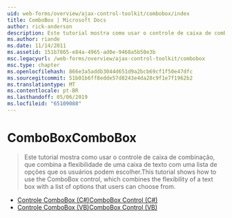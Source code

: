 ```yaml
---
uid: web-forms/overview/ajax-control-toolkit/combobox/index
title: ComboBox | Microsoft Docs
author: rick-anderson
description: Este tutorial mostra como usar o controle de caixa de combinação, que combina a flexibilidade de uma caixa de texto com uma lista de opções que os usuários podem escolher.
ms.author: riande
ms.date: 11/14/2011
ms.assetid: 151b7865-e84a-4965-ad0e-9468a5b50e3b
msc.legacyurl: /web-forms/overview/ajax-control-toolkit/combobox
msc.type: chapter
ms.openlocfilehash: 866e3a5addb3044d651d9a2bcb69cf1f50e47dfc
ms.sourcegitcommit: 51b01b6ff8edde57d8243e4da28c9f1e7f1962b2
ms.translationtype: MT
ms.contentlocale: pt-BR
ms.lasthandoff: 05/06/2019
ms.locfileid: "65109088"
---
```

# <a name="combobox"></a><span data-ttu-id="d74bb-103">ComboBox</span><span class="sxs-lookup"><span data-stu-id="d74bb-103">ComboBox</span></span>

> <span data-ttu-id="d74bb-104">Este tutorial mostra como usar o controle de caixa de combinação, que combina a flexibilidade de uma caixa de texto com uma lista de opções que os usuários podem escolher.</span><span class="sxs-lookup"><span data-stu-id="d74bb-104">This tutorial shows how to use the ComboBox control, which combines the flexibility of a text box with a list of options that users can choose from.</span></span>

- [<span data-ttu-id="d74bb-105">Controle ComboBox (C#)</span><span class="sxs-lookup"><span data-stu-id="d74bb-105">ComboBox Control (C#)</span></span>](how-do-i-use-the-combobox-control-cs.md)
- [<span data-ttu-id="d74bb-106">Controle ComboBox (VB)</span><span class="sxs-lookup"><span data-stu-id="d74bb-106">ComboBox Control (VB)</span></span>](how-do-i-use-the-combobox-control-vb.md)
